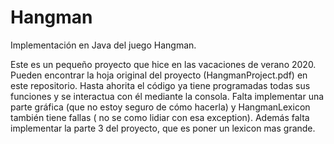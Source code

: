 # Hangman
Implementación en Java del juego Hangman. 

Este es un pequeño proyecto que hice en las vacaciones de verano 2020. Pueden encontrar la hoja original del proyecto (HangmanProject.pdf) en este repositorio.  Hasta ahorita el código ya tiene programadas todas sus funciones y se interactua con él mediante la consola. Falta implementar una parte gráfica (que no estoy seguro de cómo hacerla) y HangmanLexicon también tiene fallas ( no se como lidiar con esa exception). Además falta implementar la parte 3 del proyecto, que es poner un lexicon mas grande.
